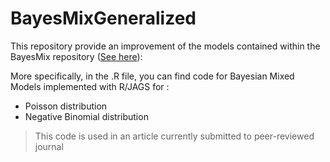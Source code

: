 # BayesMixGeneralized

This repository provide an improvement of the models contained within the BayesMix repository ([See here](https://github.com/xbouteiller/BayesMix/edit/master/README.md)):

More specifically, in the .R file, you can find code for Bayesian Mixed Models implemented with R/JAGS for :
- Poisson distribution
- Negative Binomial distribution

> This code is used in an article currently submitted to peer-reviewed journal
